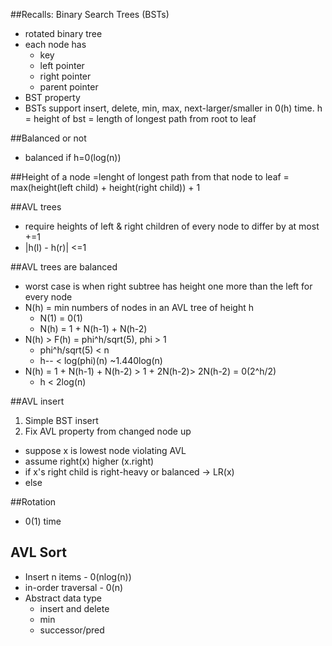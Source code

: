 ##Recalls: Binary  Search Trees (BSTs)
- rotated binary tree
- each node has
    - key
    - left pointer
    - right pointer
    - parent pointer
- BST property
- BSTs support insert, delete, min, max, next-larger/smaller in 0(h) time.
h = height of bst = length of longest path from root to leaf

##Balanced or not
- balanced if h=0(log(n))

##Height of a node 
=lenght of longest path from that node to leaf = max(height(left child) + height(right child)) + 1

##AVL trees
- require heights of left & right children of every node to differ by at most +=1
- |h(l) - h(r)| <=1

##AVL trees are balanced
- worst case is when right subtree 
has height one more than the left for every node
- N(h) = min numbers of nodes in an AVL tree of height h
    + N(1) = 0(1)
    + N(h) = 1 + N(h-1) + N(h-2)
- N(h) > F(h) = phi^h/sqrt(5), phi > 1
    - phi^h/sqrt(5) < n
    - h-- < log(phi)(n) ~1.440log(n)
- N(h) = 1 + N(h-1) + N(h-2) > 1 + 2N(h-2)> 2N(h-2)
= 0(2^h/2)
    - h < 2log(n)

##AVL insert
1. Simple BST insert
2. Fix AVL property from changed node up
- suppose x is lowest node violating AVL
- assume right(x) higher (x.right)
- if x's right child is right-heavy or balanced -> LR(x)
- else

##Rotation
+ 0(1) time

## AVL Sort
- Insert n items - 0(nlog(n))
- in-order traversal - 0(n)
- Abstract data type
    + insert and delete 
    + min
    + successor/pred


 


